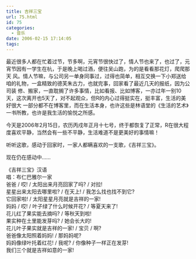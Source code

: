 ```yaml
---
title: 吉祥三宝
url: 75.html
id: 75
categories:
  - 音乐
date: 2006-02-15 17:14:05
tags:
---
```


最近很多人都在忙着过节，节多啊，元宵节很快过了，情人节也来了，也过了，元宵节因有一学生在杭，于是晚上喝过酒，便往吴山跑，为的是看看那花灯，爬爬那天 风。情人节嘛，与公司另一单身同事过，过得也简单，相互交换一下小郑送给咱的礼物，一盒精致的德芙朱古力，也就完事，回家看了最近几天的报纸，因为公司装 修、搬家，一直耽搁了许多事情，比如看报、比如博客，一亦过年一别10天，这次离开也5天了，对不起观众，但R的内心过得挺实在，挺丰富，生活的美好很大 一部分都不在博客里，而在生活本身，也许这些是林语堂的《生活的艺术》一书所教，也许是我生活的愉悦之所感。  
  
今天是2006年2月15日，农历丙戍年正月十七号，终于都恢复了正常，R在很大程度喜欢平静，当然会有一些不平静，生活难道不是更美好的事情嘛！  
  
听听这歌，感动于回家时，一家人都瞒喜欢的一支歌，《吉祥三宝》。  
  
现在仍在感动中……  
  
  
《吉祥三宝》汉语  
唱：布仁巴雅尔一家  
爸爸 / 哎! / 太阳出来月亮回家了吗? / 对拉!  
星星出来太阳去哪里啦? / 在天上! / 我怎么找也找不到它?  
它回家啦! / 太阳星星月亮就是吉祥的一家!  
妈妈 / 哎! / 叶子绿了什么时候开花? / 等夏天来了!  
花儿红了果实能去摘吗? / 等秋天到啦!  
果实种在土里能发芽吗? / 她会长大的!  
花儿叶子果实就是吉祥的一家! / 宝贝 / 啊?  
爸爸像太阳照着妈妈! / 那妈妈呢?  
妈妈像绿叶托着红花! / 我呢? / 你像种子一样正在发芽!  
我们三个就是吉祥如意的一家!